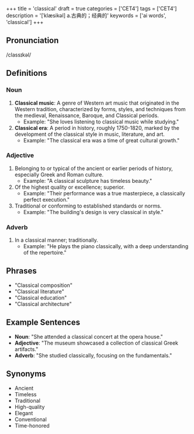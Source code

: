 +++
title = 'classical'
draft = true
categories = ['CET4']
tags = ['CET4']
description = '[ˈklæsikəl] a.古典的；经典的'
keywords = ['ai words', 'classical']
+++

## Pronunciation
/classɪkəl/

## Definitions
### Noun
1. **Classical music**: A genre of Western art music that originated in the Western tradition, characterized by forms, styles, and techniques from the medieval, Renaissance, Baroque, and Classical periods.
   - Example: "She loves listening to classical music while studying."
2. **Classical era**: A period in history, roughly 1750-1820, marked by the development of the classical style in music, literature, and art.
   - Example: "The classical era was a time of great cultural growth."

### Adjective
1. Belonging to or typical of the ancient or earlier periods of history, especially Greek and Roman culture.
   - Example: "A classical sculpture has timeless beauty."
2. Of the highest quality or excellence; superior.
   - Example: "Their performance was a true masterpiece, a classically perfect execution."
3. Traditional or conforming to established standards or norms.
   - Example: "The building's design is very classical in style."

### Adverb
1. In a classical manner; traditionally.
   - Example: "He plays the piano classically, with a deep understanding of the repertoire."

## Phrases
- "Classical composition"
- "Classical literature"
- "Classical education"
- "Classical architecture"

## Example Sentences
- **Noun**: "She attended a classical concert at the opera house."
- **Adjective**: "The museum showcased a collection of classical Greek artifacts."
- **Adverb**: "She studied classically, focusing on the fundamentals."

## Synonyms
- Ancient
- Timeless
- Traditional
- High-quality
- Elegant
- Conventional
- Time-honored
